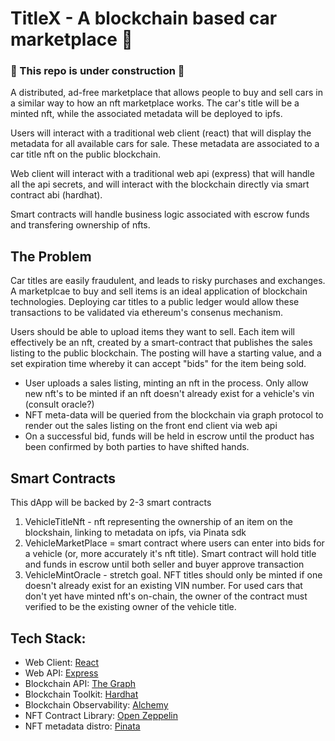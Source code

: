 # TitleX - A blockchain based car marketplace 🚙
### 🚧 This repo is under construction 🚧

A distributed, ad-free marketplace that allows people to buy and sell cars in a similar way to how an nft marketplace works. The car's title will be a minted nft, while the associated metadata will be deployed to ipfs.

Users will interact with a traditional web client (react) that will display the metadata for all available cars for sale. These metadata are associated to a car title nft on the public blockchain.

Web client will interact with a traditional web api (express) that will handle all the api secrets, and will interact with the blockchain directly via smart contract abi (hardhat).

Smart contracts will handle business logic associated with escrow funds and transfering ownership of nfts.

## The Problem

Car titles are easily fraudulent, and leads to risky purchases and exchanges. A marketplcae to buy and sell items is an ideal application of blockchain technologies. Deploying car titles to a public ledger would allow these transactions to be validated via ethereum's consenus mechanism.

Users should be able to upload items they want to sell. Each item will effectively be an nft, created by a smart-contract that publishes the sales listing to the public blockchain. The posting will have a starting value, and a set expiration time whereby it can accept "bids" for the item being sold.

- User uploads a sales listing, minting an nft in the process. Only allow new nft's to be minted if an nft doesn't already exist for a vehicle's vin (consult oracle?)
- NFT meta-data will be queried from the blockchain via graph protocol to render out the sales listing on the front end client via web api
- On a successful bid, funds will be held in escrow until the product has been confirmed by both parties to have shifted hands.

## Smart Contracts

This dApp will be backed by 2-3 smart contracts

1. VehicleTitleNft - nft representing the ownership of an item on the blockshain, linking to metadata on ipfs, via Pinata sdk
2. VehicleMarketPlace = smart contract where users can enter into bids for a vehicle (or, more accurately it's nft title). Smart contract will hold title and funds in escrow until both seller and buyer approve transaction
3. VehicleMintOracle - stretch goal. NFT titles should only be minted if one doesn't already exist for an existing VIN number. For used cars that don't yet have minted nft's on-chain, the owner of the contract must verified to be the existing owner of the vehicle title.

## Tech Stack:

- Web Client: [React](https://reactjs.org/)
- Web API: [Express](https://expressjs.com/)
- Blockchain API: [The Graph](https://thegraph.com/en/)
- Blockchain Toolkit: [Hardhat](https://hardhat.org/)
- Blockchain Observability: [Alchemy](https://docs.alchemy.com/alchemy/)
- NFT Contract Library: [Open Zeppelin](https://openzeppelin.com/)
- NFT metadata distro: [Pinata](https://www.pinata.cloud/)

